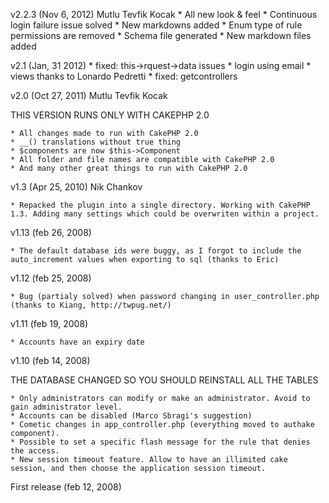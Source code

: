 v2.2.3 (Nov 6, 2012) Mutlu Tevfik Kocak
	* All new look & feel
    * Continuous login failure issue solved
    * New markdowns added
    * Enum type of rule permissions are removed
    * Schema file generated
    * New markdown files added

v2.1 (Jan, 31 2012)
    * fixed: this->rquest->data issues
    * login using email
    * views thanks to Lonardo Pedretti
    * fixed: getcontrollers

v2.0 (Oct 27, 2011) Mutlu Tevfik Kocak

THIS VERSION RUNS ONLY WITH CAKEPHP 2.0

	* All changes made to run with CakePHP 2.0
	* __() translations without true thing
	* $components are now $this->Component
	* All folder and file names are compatible with CakePHP 2.0
	* And many other great things to run with CakePHP 2.0

v1.3 (Apr 25, 2010) Nik Chankov

    * Repacked the plugin into a single directory. Working with CakePHP 1.3. Adding many settings which could be overwriten within a project.
    
v1.13 (feb 26, 2008)

    * The default database ids were buggy, as I forgot to include the auto_increment values when exporting to sql (thanks to Eric)

v1.12 (feb 25, 2008)

    * Bug (partialy solved) when password changing in user_controller.php (thanks to Kiang, http://twpug.net/)

v1.11 (feb 19, 2008)

    * Accounts have an expiry date

v1.10 (feb 14, 2008)

THE DATABASE CHANGED SO YOU SHOULD REINSTALL ALL THE TABLES

    * Only administrators can modify or make an administrator. Avoid to gain administrator level.
    * Accounts can be disabled (Marco Sbragi's suggestion)
    * Cometic changes in app_controller.php (everything moved to authake component).
    * Possible to set a specific flash message for the rule that denies the access.
    * New session timeout feature. Allow to have an illimited cake session, and then choose the application session timeout.

First release (feb 12, 2008)
